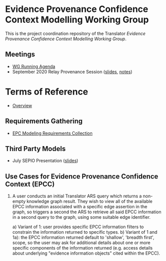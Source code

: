 # Evidence Provenance Confidence Context Modelling Working Group

This is the project coordination repository of the Translator *Evidence Provenance Confidence Context Modelling Working Group*.

## Meetings

- [WG Running Agenda](https://docs.google.com/document/d/1CsDhRYOCL1FJMDntdSNkuXZa00IXYjnyLouyLXpb8M4)
- September 2020 Relay Provenance Session ([slides](https://docs.google.com/presentation/d/1NzpnX-ZafU72mwcDt4qsRsTlT97cl0EsjzS1CqmgmbY), [notes](https://docs.google.com/document/d/1-5gj4ynmeAep1TVS7QRmEZlbBoY465Buqtju5TxEZ1E))

# Terms of Reference

- [Overview](https://docs.google.com/document/d/11HuUMw3u9uf1RPa3FbFgSgbY47hDxAFWywbCYVxUMLI)

## Requirements Gathering

- [EPC Modeling Requirements Collection](https://docs.google.com/spreadsheets/d/1WDkqNMhy7aer_3-JB4SCVhp1MZeFYZjCnYuRCnoZguo)

## Third Party Models

- July SEPIO Presentation ([slides](https://docs.google.com/presentation/d/1W_VWV5oMplK9Wz2XBXdZNLHPKcmAC3CR-3P6JwYAJMw/edit#slide=id.g7393cc5b77_0_479))

## Use Cases for Evidence Provenance Confidence Context (EPCC)

1. A user conducts an initial Translator ARS query which returns a non-empty knowledge graph result. They wish to view all of the available EPCC information associated with a specific edge assertion in the graph, so triggers a second the ARS to retrieve all said EPCC information in a second query to the graph, using some suitable edge identifier.

    a) Variant of 1: user provides specific EPCC information filters to constrain the information returned to specific types.
    b) Variant of 1 and 1a): the EPCC information returned default to 'shallow', 'breadth first', scope, so the user may ask for additional details about one or more specific components of the information returned (e.g. access details about underlying "evidence information objects" cited within the EPCC).


